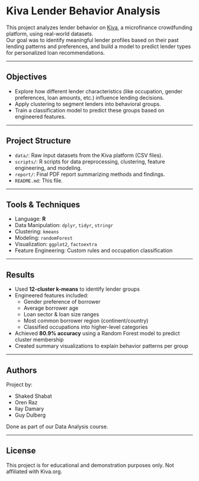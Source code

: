 # Kiva Lender Behavior Analysis

This project analyzes lender behavior on [Kiva](https://www.kiva.org/), a microfinance crowdfunding platform, using real-world datasets.  
Our goal was to identify meaningful lender profiles based on their past lending patterns and preferences, and build a model to predict lender types for personalized loan recommendations.

---

## Objectives

- Explore how different lender characteristics (like occupation, gender preferences, loan amounts, etc.) influence lending decisions.
- Apply clustering to segment lenders into behavioral groups.
- Train a classification model to predict these groups based on engineered features.

---

## Project Structure

- `data/`: Raw input datasets from the Kiva platform (CSV files).
- `scripts/`: R scripts for data preprocessing, clustering, feature engineering, and modeling.
- `report/`: Final PDF report summarizing methods and findings.
- `README.md`: This file.

---

## Tools & Techniques

- Language: **R**
- Data Manipulation: `dplyr`, `tidyr`, `stringr`
- Clustering: `kmeans`
- Modeling: `randomForest`
- Visualization: `ggplot2`, `factoextra`
- Feature Engineering: Custom rules and occupation classification

---

## Results

- Used **12-cluster k-means** to identify lender groups
- Engineered features included:
  - Gender preference of borrower
  - Average borrower age
  - Loan sector & loan size ranges
  - Most common borrower region (continent/country)
  - Classified occupations into higher-level categories
- Achieved **80.9% accuracy** using a Random Forest model to predict cluster membership
- Created summary visualizations to explain behavior patterns per group

---

## Authors

Project by:
- Shaked Shabat
- Oren Raz
- Ilay Damary
- Guy Dulberg

Done as part of our Data Analysis course.

---

## License

This project is for educational and demonstration purposes only. Not affiliated with Kiva.org.

